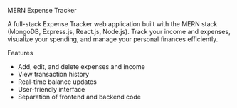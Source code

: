 MERN Expense Tracker

A full-stack Expense Tracker web application built with the MERN stack (MongoDB, Express.js, React.js, Node.js). Track your income and expenses, visualize your spending, and manage your personal finances efficiently.

Features

* Add, edit, and delete expenses and income
* View transaction history
* Real-time balance updates
* User-friendly interface
* Separation of frontend and backend code 

